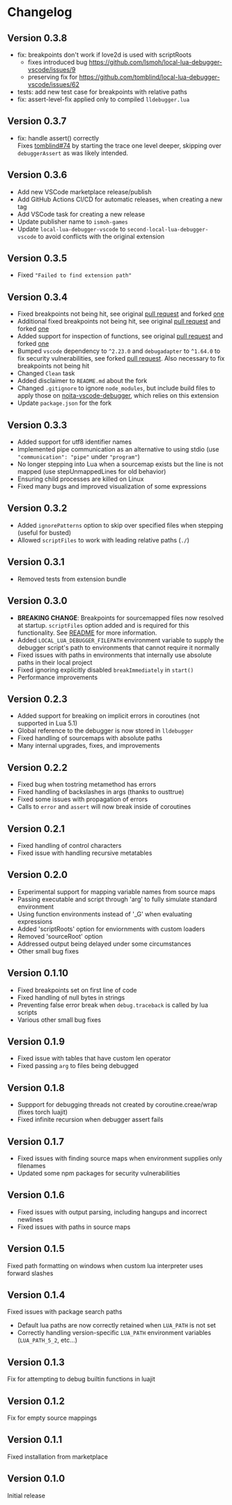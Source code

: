# Changelog

## Version 0.3.8

- fix: breakpoints don't work if love2d is used with scriptRoots
    * fixes introduced bug https://github.com/Ismoh/local-lua-debugger-vscode/issues/9
    * preserving fix for https://github.com/tomblind/local-lua-debugger-vscode/issues/62
- tests: add new test case for breakpoints with relative paths
- fix: assert-level-fix applied only to compiled `lldebugger.lua`

## Version 0.3.7

- fix: handle assert() correctly\
    Fixes [tomblind#74](https://github.com/tomblind/local-lua-debugger-vscode/issues/74) by starting the trace one level deeper, skipping over `debuggerAssert` as was likely intended.

## Version 0.3.6

- Add new VSCode marketplace release/publish
- Add GitHub Actions CI/CD for automatic releases, when creating a new tag
- Add VSCode task for creating a new release
- Update publisher name to `ismoh-games`
- Update `local-lua-debugger-vscode` to `second-local-lua-debugger-vscode` to avoid conflicts with the original extension

## Version 0.3.5

- Fixed `"Failed to find extension path"`

## Version 0.3.4

- Fixed breakpoints not being hit, see original [pull request](https://github.com/tomblind/local-lua-debugger-vscode/pull/71) and forked [one](https://github.com/Ismoh/local-lua-debugger-vscode/pull/3)
- Additional fixed breakpoints not being hit, see original [pull request](https://github.com/tomblind/local-lua-debugger-vscode/pull/67) and forked [one](https://github.com/Ismoh/local-lua-debugger-vscode/pull/1)
- Added support for inspection of functions, see original [pull request](https://github.com/tomblind/local-lua-debugger-vscode/pull/72) and forked [one](https://github.com/Ismoh/local-lua-debugger-vscode/pull/2/files)
- Bumped `vscode` dependency to `^2.23.0` and `debugadapter` to `^1.64.0` to fix security vulnerabilities, see forked [pull request](https://github.com/Ismoh/local-lua-debugger-vscode/pull/4). Also necessary to fix breakpoints not being hit
- Changed `Clean` task
- Added disclaimer to `README.md` about the fork
- Changed `.gitignore` to ignore `node_modules`, but include build files to apply those on [noita-vscode-debugger](https://github.com/Ismoh/noita-vscode-debugger), which relies on this extension
- Update `package.json` for the fork

## Version 0.3.3

- Added support for utf8 identifier names
- Implemented pipe communication as an alternative to using stdio (use `"communication": "pipe"` under `"program"`)
- No longer stepping into Lua when a sourcemap exists but the line is not mapped (use stepUnmappedLines for old behavior)
- Ensuring child processes are killed on Linux
- Fixed many bugs and improved visualization of some expressions

## Version 0.3.2

- Added `ignorePatterns` option to skip over specified files when stepping (useful for busted)
- Allowed `scriptFiles` to work with leading relative paths (`./`)

## Version 0.3.1

- Removed tests from extension bundle

## Version 0.3.0

- **BREAKING CHANGE**: Breakpoints for sourcemapped files now resolved at startup. `scriptFiles` option added and is required for this functionality. See [README](README.md) for more information.
- Added `LOCAL_LUA_DEBUGGER_FILEPATH` environment variable to supply the debugger script's path to environments that cannot require it normally
- Fixed issues with paths in environments that internally use absolute paths in their local project
- Fixed ignoring explicitly disabled `breakImmediately` in `start()`
- Performance improvements

## Version 0.2.3

- Added support for breaking on implicit errors in coroutines (not supported in Lua 5.1)
- Global reference to the debugger is now stored in `lldebugger`
- Fixed handling of sourcemaps with absolute paths
- Many internal upgrades, fixes, and improvements

## Version 0.2.2

- Fixed bug when tostring metamethod has errors
- Fixed handling of backslashes in args (thanks to ousttrue)
- Fixed some issues with propagation of errors
- Calls to `error` and `assert` will now break inside of coroutines

## Version 0.2.1

- Fixed handling of control characters
- Fixed issue with handling recursive metatables

## Version 0.2.0

- Experimental support for mapping variable names from source maps
- Passing executable and script through 'arg' to fully simulate standard environment
- Using function environments instead of '_G' when evaluating expressions
- Added 'scriptRoots' option for enviornments with custom loaders
- Removed 'sourceRoot' option
- Addressed output being delayed under some circumstances
- Other small bug fixes

## Version 0.1.10

- Fixed breakpoints set on first line of code
- Fixed handling of null bytes in strings
- Preventing false error break when `debug.traceback` is called by lua scripts
- Various other small bug fixes

## Version 0.1.9

- Fixed issue with tables that have custom len operator
- Fixed passing `arg` to files being debugged

## Version 0.1.8

- Suppport for debugging threads not created by coroutine.creae/wrap (fixes torch luajit)
- Fixed infinite recursion when debugger assert fails

## Version 0.1.7

- Fixed issues with finding source maps when environment supplies only filenames
- Updated some npm packages for security vulnerabilities

## Version 0.1.6

- Fixed issues with output parsing, including hangups and incorrect newlines
- Fixed issues with paths in source maps

## Version 0.1.5

Fixed path formatting on windows when custom lua interpreter uses forward slashes

## Version 0.1.4

Fixed issues with package search paths

- Default lua paths are now correctly retained when `LUA_PATH` is not set
- Correctly handling version-specific `LUA_PATH` environment variables (`LUA_PATH_5_2`, etc...)

## Version 0.1.3

Fix for attempting to debug builtin functions in luajit

## Version 0.1.2

Fix for empty source mappings

## Version 0.1.1

Fixed installation from marketplace

## Version 0.1.0

Initial release
